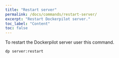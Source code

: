 ```yaml
---
title: "Restart server"
permalink: /docs/commands/restart-server/
excerpt: "Restart Dockerpilot server."
toc_label: "Content"
toc: false
---
```

To restart the Dockerpilot server user this command.
```shell
dp server:restart
```